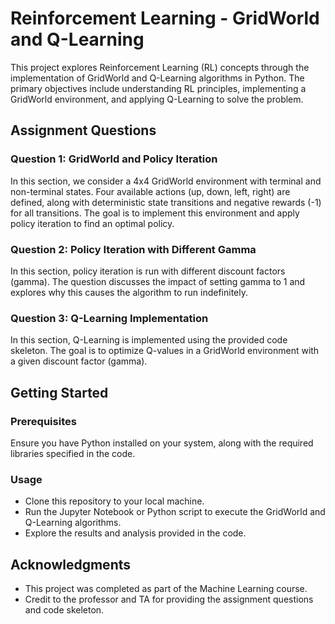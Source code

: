 # Reinforcement Learning - GridWorld and Q-Learning

This project explores Reinforcement Learning (RL) concepts through the implementation of GridWorld and Q-Learning algorithms in Python. The primary objectives include understanding RL principles, implementing a GridWorld environment, and applying Q-Learning to solve the problem.

## Assignment Questions

### Question 1: GridWorld and Policy Iteration

In this section, we consider a 4x4 GridWorld environment with terminal and non-terminal states. Four available actions (up, down, left, right) are defined, along with deterministic state transitions and negative rewards (-1) for all transitions. The goal is to implement this environment and apply policy iteration to find an optimal policy.

### Question 2: Policy Iteration with Different Gamma

In this section, policy iteration is run with different discount factors (gamma). The question discusses the impact of setting gamma to 1 and explores why this causes the algorithm to run indefinitely.

### Question 3: Q-Learning Implementation

In this section, Q-Learning is implemented using the provided code skeleton. The goal is to optimize Q-values in a GridWorld environment with a given discount factor (gamma).

## Getting Started

### Prerequisites

Ensure you have Python installed on your system, along with the required libraries specified in the code.

### Usage

- Clone this repository to your local machine.
- Run the Jupyter Notebook or Python script to execute the GridWorld and Q-Learning algorithms.
- Explore the results and analysis provided in the code.

## Acknowledgments

- This project was completed as part of the Machine Learning course.
- Credit to the professor and TA for providing the assignment questions and code skeleton.
